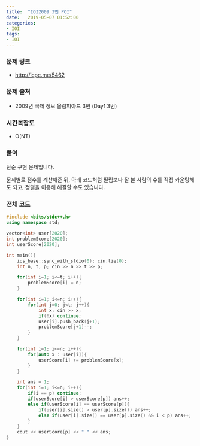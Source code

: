```yaml
---
title:  "IOI2009 3번 POI"
date:   2019-05-07 01:52:00
categories:
- IOI
tags:
- IOI
---
```


### 문제 링크
* http://icpc.me/5462

### 문제 출처
* 2009년 국제 정보 올림피아드 3번 (Day1 3번)

### 시간복잡도
* O(NT)

### 풀이
단순 구현 문제입니다.

문제별로 점수를 계산해준 뒤, 아래 코드처럼 필립보다 잘 본 사람의 수를 직접 카운팅해도 되고, 정렬을 이용해 해결할 수도 있습니다.

### 전체 코드
```cpp
#include <bits/stdc++.h>
using namespace std;

vector<int> user[2020];
int problemScore[2020];
int userScore[2020];

int main(){
	ios_base::sync_with_stdio(0); cin.tie(0);
	int n, t, p; cin >> n >> t >> p;

	for(int i=1; i<=t; i++){
		problemScore[i] = n;
	}

	for(int i=1; i<=n; i++){
		for(int j=0; j<t; j++){
			int x; cin >> x;
			if(!x) continue;
			user[i].push_back(j+1);
			problemScore[j+1]--;
		}
	}

	for(int i=1; i<=n; i++){
		for(auto x : user[i]){
			userScore[i] += problemScore[x];
		}
	}

	int ans = 1;
	for(int i=1; i<=n; i++){
		if(i == p) continue;
		if(userScore[i] > userScore[p]) ans++;
		else if(userScore[i] == userScore[p]){
			if(user[i].size() > user[p].size()) ans++;
			else if(user[i].size() == user[p].size() && i < p) ans++;
		}
	}
	cout << userScore[p] << " " << ans;
}
```
